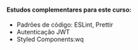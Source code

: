 
#### Estudos complementares para este curso:
- Padrões de código: ESLint, Prettir
- Autenticação JWT
- Styled Components:wq
